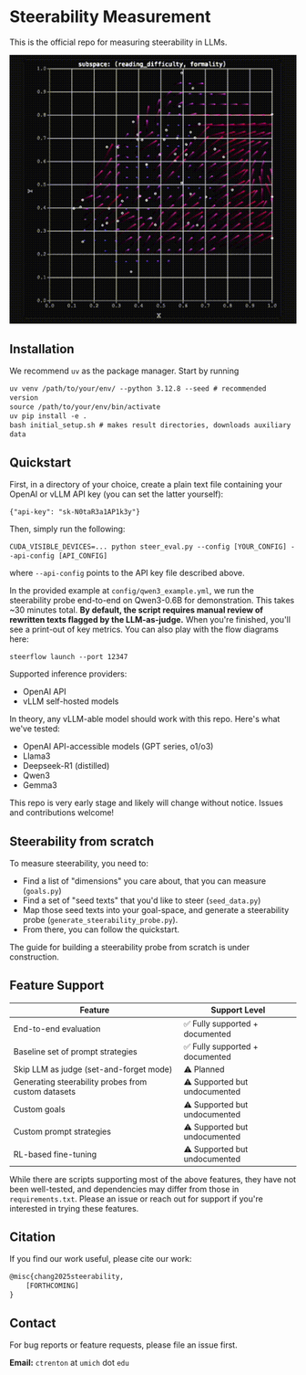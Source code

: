 # Steerability Measurement 

This is the official repo for measuring steerability in LLMs. 

![Steerflow Demo](src/steerflow/preview.gif)

## Installation

We recommend `uv` as the package manager. Start by running
```
uv venv /path/to/your/env/ --python 3.12.8 --seed # recommended version
source /path/to/your/env/bin/activate
uv pip install -e .
bash initial_setup.sh # makes result directories, downloads auxiliary data
```

## Quickstart

First, in a directory of your choice, create a plain text file containing your OpenAI or vLLM API key (you can set the latter yourself):
```
{"api-key": "sk-N0taR3a1AP1k3y"}
```

Then, simply run the following:
```
CUDA_VISIBLE_DEVICES=... python steer_eval.py --config [YOUR_CONFIG] --api-config [API_CONFIG]
```
where `--api-config` points to the API key file described above. 

In the provided example at `config/qwen3_example.yml`, we run the steerability probe end-to-end on Qwen3-0.6B for demonstration. This takes ~30 minutes total. **By default, the script requires manual review of rewritten texts flagged by the LLM-as-judge.** When you're finished, you'll see a print-out of key metrics. You can also play with the flow diagrams here:
```
steerflow launch --port 12347
```

Supported inference providers:
* OpenAI API
* vLLM self-hosted models

In theory, any vLLM-able model should work with this repo. Here's what we've tested: 
* OpenAI API-accessible models (GPT series, o1/o3)
* Llama3
* Deepseek-R1 (distilled)
* Qwen3
* Gemma3

This repo is very early stage and likely will change without notice. Issues and contributions welcome! 

## Steerability from scratch

To measure steerability, you need to:
* Find a list of "dimensions" you care about, that you can measure (`goals.py`)
* Find a set of "seed texts" that you'd like to steer (`seed_data.py`)
* Map those seed texts into your goal-space, and generate a steerability probe (`generate_steerability_probe.py`).
* From there, you can follow the quickstart. 

The guide for building a steerability probe from scratch is under construction. 

## Feature Support

| Feature                                             | Support Level |
|-----------------------------------------------------|---------------|
| End-to-end evaluation                               | ✅ Fully supported + documented |
| Baseline set of prompt strategies                   | ✅ Fully supported + documented |
| Skip LLM as judge (set-and-forget mode)             | ⚠️ Planned |
| Generating steerability probes from custom datasets | ⚠️ Supported but undocumented  |
| Custom goals                                         | ⚠️ Supported but undocumented |
| Custom prompt strategies                            | ⚠️ Supported but undocumented  |
| RL-based fine-tuning                                | ⚠️ Supported but undocumented  |

While there are scripts supporting most of the above features, they have not been well-tested, and dependencies may differ from those in `requirements.txt`. Please an issue or reach out for support if you're interested in trying these features.

## Citation

If you find our work useful, please cite our work:
```
@misc{chang2025steerability,
    [FORTHCOMING]
}
```

## Contact

For bug reports or feature requests, please file an issue first. 

**Email:** `ctrenton` at `umich` dot `edu`
